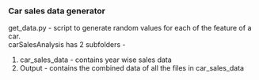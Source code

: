 ### Car sales data generator

get_data.py - script to generate random values for each of the feature of a car.<br>
carSalesAnalysis has 2 subfolders - <br>
1. car_sales_data - contains year wise sales data<br>
2. Output - contains the combined data of all the files in car_sales_data<br>
